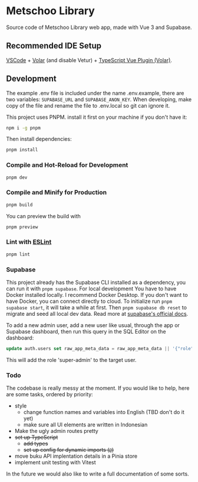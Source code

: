 # Metschoo Library

Source code of Metschoo Library web app, made with Vue 3 and Supabase.

## Recommended IDE Setup

[VSCode](https://code.visualstudio.com/) + [Volar](https://marketplace.visualstudio.com/items?itemName=Vue.volar)
(and disable Vetur) + [TypeScript Vue Plugin (Volar)](https://marketplace.visualstudio.com/items?itemName=Vue.vscode-typescript-vue-plugin).

## Development

The example .env file is included under the name .env.example, there are two variables: `SUPABASE_URL` and
`SUPABASE_ANON_KEY`. When developing, make copy of the file and rename the file to .env.local so git can ignore it.

This project uses PNPM. install it first on your machine if you don't have it:

```sh
npm i -g pnpm
```

Then install dependencies:

```sh
pnpm install
```

### Compile and Hot-Reload for Development

```sh
pnpm dev
```

### Compile and Minify for Production

```sh
pnpm build
```

You can preview the build with

```sh
pnpm preview
```

### Lint with [ESLint](https://eslint.org/)

```sh
pnpm lint
```

### Supabase

This project already has the Supabase CLI installed as a dependency, you can run
it with `pnpm supabase`. For local development You have to have Docker installed
locally. I recommend Docker Desktop. If you don't want to have Docker, you can
connect directly to cloud. To initialize run `pnpm supabase start`, it will take
a while at first. Then `pnpm supabase db reset` to migrate and seed all local dev
data. Read more at [supabase's official docs](https://supabase.com/docs/guides/cli/getting-started).

To add a new admin user, add a new user like usual, through the app or Supabase
dashboard, then run this query in the SQL Editor on the dashboard:

```sql
update auth.users set raw_app_meta_data = raw_app_meta_data || '{"role": "super-admin"}' where auth.users.id = 'id';
```

This will add the role 'super-admin' to the target user.

### Todo

The codebase is really messy at the moment. If you would like to help, here are
some tasks, ordered by priority:

- style
  - change function names and variables into English (TBD don't do it yet)
  - make sure all UI elements are written in Indonesian
- Make the ugly admin routes pretty
- ~~set up TypeScript~~
  - ~~add types~~
  - ~~set up config for dynamic imports (`@`)~~
- move buku API implentation details in a Pinia store
- implement unit testing with Vitest

In the future we would also like to write a full documentation of some sorts.

